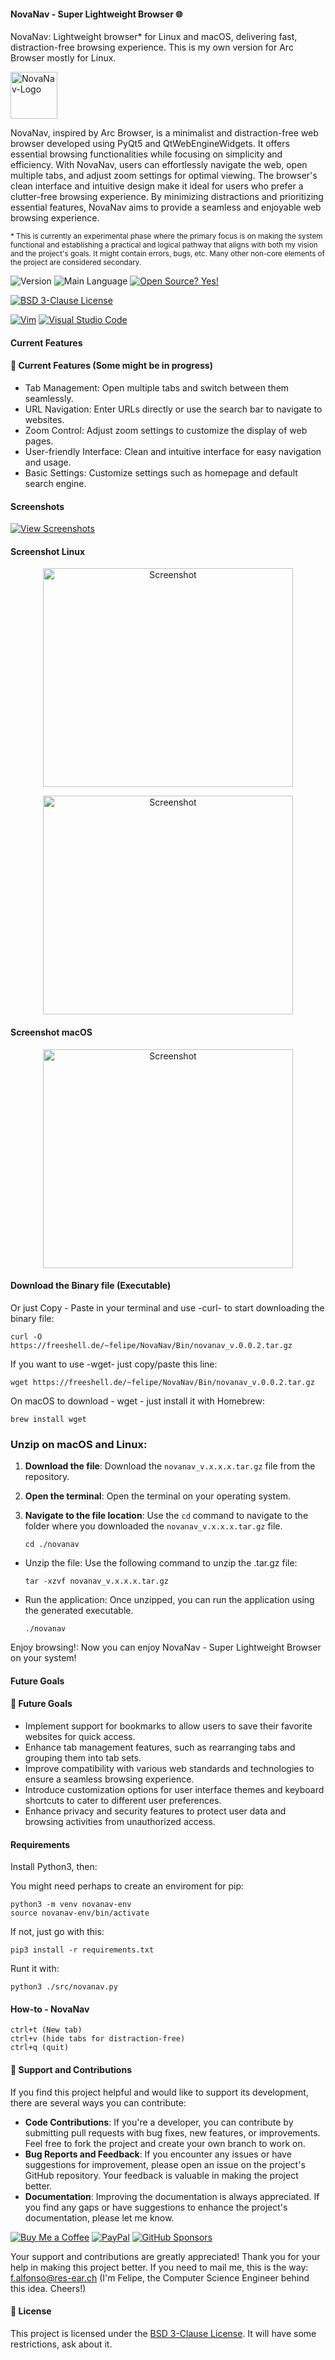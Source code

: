 #### NovaNav - Super Lightweight Browser 🌐 

NovaNav: Lightweight browser* for Linux and macOS, delivering fast, distraction-free browsing experience. This is my own version for Arc Browser mostly for Linux.

 <img src="./images/icons/distraction.png" alt="NovaNav-Logo" width="75" height="75">

NovaNav, inspired by Arc Browser, is a minimalist and distraction-free web browser developed using PyQt5 and QtWebEngineWidgets. It offers essential browsing functionalities while focusing on simplicity and efficiency. With NovaNav, users can effortlessly navigate the web, open multiple tabs, and adjust zoom settings for optimal viewing.
The browser's clean interface and intuitive design make it ideal for users who prefer a clutter-free browsing experience. By minimizing distractions and prioritizing essential features, NovaNav aims to provide a seamless and enjoyable web browsing experience.

<sub>* This is currently an experimental phase where the primary focus is on making the system functional and establishing a practical and logical pathway that aligns with both my vision and the project's goals. It might contain errors, bugs, etc. Many other non-core elements of the project are considered secondary.</sub>

![Version](https://img.shields.io/github/release/felipealfonsog/NovaNav.svg?style=flat&color=blue)
![Main Language](https://img.shields.io/github/languages/top/felipealfonsog/NovaNav.svg?style=flat&color=blue)
[![Open Source? Yes!](https://badgen.net/badge/Open%20Source%20%3F/Yes%21/blue?icon=github)](https://github.com/Naereen/badges/)


[![BSD 3-Clause License](https://img.shields.io/badge/License-BSD%203--Clause-blue.svg)](https://opensource.org/licenses/BSD-3-Clause)

<!--
[![GPL license](https://img.shields.io/badge/License-GPL-blue.svg)](http://perso.crans.org/besson/LICENSE.html)
-->

[![Vim](https://img.shields.io/badge/--019733?logo=vim)](https://www.vim.org/)
[![Visual Studio Code](https://img.shields.io/badge/--007ACC?logo=visual%20studio%20code&logoColor=ffffff)](https://code.visualstudio.com/)


#### Current Features
#### 🚀 Current Features (Some might be in progress)

- Tab Management: Open multiple tabs and switch between them seamlessly.
- URL Navigation: Enter URLs directly or use the search bar to navigate to websites.
- Zoom Control: Adjust zoom settings to customize the display of web pages.
- User-friendly Interface: Clean and intuitive interface for easy navigation and usage.
- Basic Settings: Customize settings such as homepage and default search engine.


#### Screenshots

[![View Screenshots](https://img.shields.io/badge/View-Screenshots-green)](#)

#### Screenshot Linux

<p align="center">
  <img src="./images/linux/v002/sshot-2.jpg" alt="Screenshot" width="400" height="350">
</p>

<p align="center">
  <img src="./images/linux/v002/sshot-1.jpg" alt="Screenshot" width="400" height="350">
</p>

#### Screenshot macOS

<p align="center">
  <img src="./images/macos/sshot-2.png" alt="Screenshot" width="400" height="350">
</p>


#### Download the Binary file (Executable)


Or just Copy - Paste in your terminal and use -curl- to start downloading the binary file:

   ```
   curl -O https://freeshell.de/~felipe/NovaNav/Bin/novanav_v.0.0.2.tar.gz
   ```

If you want to use -wget- just copy/paste this line:

   ```
   wget https://freeshell.de/~felipe/NovaNav/Bin/novanav_v.0.0.2.tar.gz
   ```
   

   On macOS to download - wget - just install it with Homebrew:

   ```
   brew install wget
   ```

### Unzip on macOS and Linux:

1. **Download the file**: Download the `novanav_v.x.x.x.tar.gz` file from the repository.

2. **Open the terminal**: Open the terminal on your operating system.

3. **Navigate to the file location**: Use the `cd` command to navigate to the folder where you downloaded the `novanav_v.x.x.x.tar.gz` file.

   ```
   cd ./novanav 
   ```
- Unzip the file: Use the following command to unzip the .tar.gz file:

   ```
   tar -xzvf novanav_v.x.x.x.tar.gz
   ```

- Run the application: Once unzipped, you can run the application using the generated executable.

  ```
  ./novanav
  ```

Enjoy browsing!: Now you can enjoy NovaNav - Super Lightweight Browser on your system!



#### Future Goals
#### 🚀 Future Goals

- Implement support for bookmarks to allow users to save their favorite websites for quick access.
- Enhance tab management features, such as rearranging tabs and grouping them into tab sets.
- Improve compatibility with various web standards and technologies to ensure a seamless browsing experience.
- Introduce customization options for user interface themes and keyboard shortcuts to cater to different user preferences.
- Enhance privacy and security features to protect user data and browsing activities from unauthorized access.


#### Requirements

Install Python3, then:

You might need perhaps to create an enviroment for pip: 
```
python3 -m venv novanav-env
source novanav-env/bin/activate
```

If not, just go with this:

```
pip3 install -r requirements.txt
```

Runt it with: 

```
python3 ./src/novanav.py
```

#### How-to - NovaNav

```
ctrl+t (New tab)
ctrl+v (hide tabs for distraction-free)
ctrl+q (quit)
```

#### 🤝 Support and Contributions

If you find this project helpful and would like to support its development, there are several ways you can contribute:

- **Code Contributions**: If you're a developer, you can contribute by submitting pull requests with bug fixes, new features, or improvements. Feel free to fork the project and create your own branch to work on.
- **Bug Reports and Feedback**: If you encounter any issues or have suggestions for improvement, please open an issue on the project's GitHub repository. Your feedback is valuable in making the project better.
- **Documentation**: Improving the documentation is always appreciated. If you find any gaps or have suggestions to enhance the project's documentation, please let me know.

[![Buy Me a Coffee](https://img.shields.io/badge/Buy%20Me%20a%20Coffee-%E2%98%95-FFDD00?style=flat-square&logo=buy-me-a-coffee&logoColor=black)](https://www.buymeacoffee.com/felipealfonsog)
[![PayPal](https://img.shields.io/badge/Donate%20with-PayPal-00457C?style=flat-square&logo=paypal&logoColor=white)](https://www.paypal.me/felipealfonsog)
[![GitHub Sponsors](https://img.shields.io/badge/Sponsor%20me%20on-GitHub-%23EA4AAA?style=flat-square&logo=github-sponsors&logoColor=white)](https://github.com/sponsors/felipealfonsog)

Your support and contributions are greatly appreciated! Thank you for your help in making this project better. If you need to mail me, this is the way: f.alfonso@res-ear.ch (I'm Felipe, the Computer Science Engineer behind this idea. Cheers!)

#### 📄 License

This project is licensed under the [BSD 3-Clause License](LICENSE). It will have some restrictions, ask about it.
